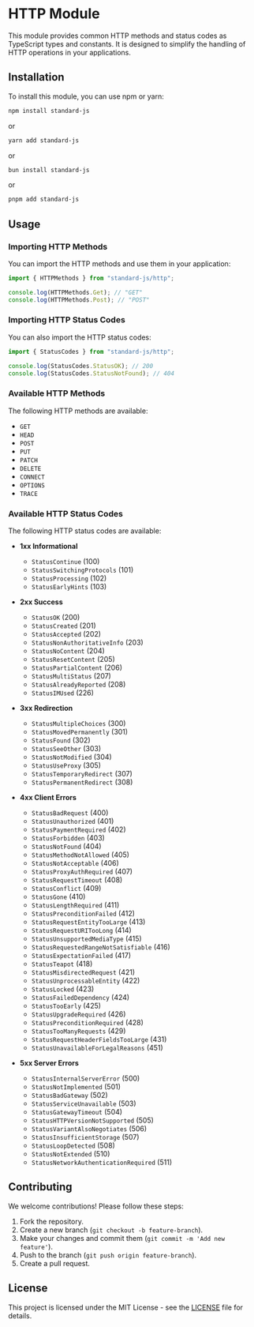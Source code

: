# HTTP Module

This module provides common HTTP methods and status codes as TypeScript types and constants. It is designed to simplify the handling of HTTP operations in your applications.

## Installation

To install this module, you can use npm or yarn:

```bash
npm install standard-js
```

or

```bash
yarn add standard-js
```

or

```bash
bun install standard-js
```

or

```bash
pnpm add standard-js
```

## Usage

### Importing HTTP Methods

You can import the HTTP methods and use them in your application:

```typescript
import { HTTPMethods } from "standard-js/http";

console.log(HTTPMethods.Get); // "GET"
console.log(HTTPMethods.Post); // "POST"
```

### Importing HTTP Status Codes

You can also import the HTTP status codes:

```typescript
import { StatusCodes } from "standard-js/http";

console.log(StatusCodes.StatusOK); // 200
console.log(StatusCodes.StatusNotFound); // 404
```

### Available HTTP Methods

The following HTTP methods are available:

- `GET`
- `HEAD`
- `POST`
- `PUT`
- `PATCH`
- `DELETE`
- `CONNECT`
- `OPTIONS`
- `TRACE`

### Available HTTP Status Codes

The following HTTP status codes are available:

- **1xx Informational**
  - `StatusContinue` (100)
  - `StatusSwitchingProtocols` (101)
  - `StatusProcessing` (102)
  - `StatusEarlyHints` (103)
- **2xx Success**

  - `StatusOK` (200)
  - `StatusCreated` (201)
  - `StatusAccepted` (202)
  - `StatusNonAuthoritativeInfo` (203)
  - `StatusNoContent` (204)
  - `StatusResetContent` (205)
  - `StatusPartialContent` (206)
  - `StatusMultiStatus` (207)
  - `StatusAlreadyReported` (208)
  - `StatusIMUsed` (226)

- **3xx Redirection**

  - `StatusMultipleChoices` (300)
  - `StatusMovedPermanently` (301)
  - `StatusFound` (302)
  - `StatusSeeOther` (303)
  - `StatusNotModified` (304)
  - `StatusUseProxy` (305)
  - `StatusTemporaryRedirect` (307)
  - `StatusPermanentRedirect` (308)

- **4xx Client Errors**

  - `StatusBadRequest` (400)
  - `StatusUnauthorized` (401)
  - `StatusPaymentRequired` (402)
  - `StatusForbidden` (403)
  - `StatusNotFound` (404)
  - `StatusMethodNotAllowed` (405)
  - `StatusNotAcceptable` (406)
  - `StatusProxyAuthRequired` (407)
  - `StatusRequestTimeout` (408)
  - `StatusConflict` (409)
  - `StatusGone` (410)
  - `StatusLengthRequired` (411)
  - `StatusPreconditionFailed` (412)
  - `StatusRequestEntityTooLarge` (413)
  - `StatusRequestURITooLong` (414)
  - `StatusUnsupportedMediaType` (415)
  - `StatusRequestedRangeNotSatisfiable` (416)
  - `StatusExpectationFailed` (417)
  - `StatusTeapot` (418)
  - `StatusMisdirectedRequest` (421)
  - `StatusUnprocessableEntity` (422)
  - `StatusLocked` (423)
  - `StatusFailedDependency` (424)
  - `StatusTooEarly` (425)
  - `StatusUpgradeRequired` (426)
  - `StatusPreconditionRequired` (428)
  - `StatusTooManyRequests` (429)
  - `StatusRequestHeaderFieldsTooLarge` (431)
  - `StatusUnavailableForLegalReasons` (451)

- **5xx Server Errors**
  - `StatusInternalServerError` (500)
  - `StatusNotImplemented` (501)
  - `StatusBadGateway` (502)
  - `StatusServiceUnavailable` (503)
  - `StatusGatewayTimeout` (504)
  - `StatusHTTPVersionNotSupported` (505)
  - `StatusVariantAlsoNegotiates` (506)
  - `StatusInsufficientStorage` (507)
  - `StatusLoopDetected` (508)
  - `StatusNotExtended` (510)
  - `StatusNetworkAuthenticationRequired` (511)

## Contributing

We welcome contributions! Please follow these steps:

1. Fork the repository.
2. Create a new branch (`git checkout -b feature-branch`).
3. Make your changes and commit them (`git commit -m 'Add new feature'`).
4. Push to the branch (`git push origin feature-branch`).
5. Create a pull request.

## License

This project is licensed under the MIT License - see the [LICENSE](LICENSE) file for details.
